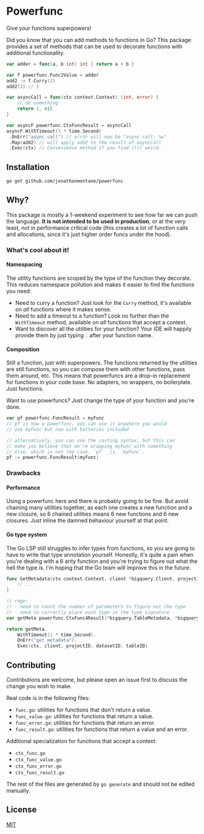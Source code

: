 # Powerfunc

Give your functions superpowers!

Did you know that you can add methods to functions in Go? This package provides a set of methods that can be used to decorate
functions with additional functionality.

```go
var adder = func(a, b int) int { return a + b }

var f powerfunc.Func2Value = adder
add2 := f.Curry(2)
add2(3) // 5

var asyncCall = func(ctx context.Context) (int, error) {
    // do something
    return 1, nil
}

var asyncF powerfunc.CtxFuncResult = asyncCall
asyncF.WithTimeout(1 * time.Second)
 .OnErr("async call") // error will now be "async call: %w"
 .Map(add2) // will apply add2 to the result of asyncCall
 .Exec(ctx) // Convenience method if you find ()() weird.
```

## Installation

```bash
go get github.com/jonathanmontane/powerfunc
```

## Why?

This package is mostly a 1-weekend experiment to see how far we can push the language. **It is not intended to be used in production**, or at the very least, not in performance critical code (this creates a lot of function calls and allocations, since it's just higher order funcs under the hood).

### What's cool about it!

#### Namespacing

The utility functions are scoped by the type of the function they decorate. This reduces namespace pollution and makes it easier to find the functions you need:

- Need to curry a function? Just look for the `Curry` method, it's available on _all_ functions where it makes sense.
- Need to add a timeout to a function? Look no further than the `WithTimeout` method, available on _all_ functions that accept a context.
- Want to discover all the utilities for your function? Your IDE will happily provide them by just typing `.` after your function name.

#### Composition

Still a function, just with superpowers. The functions returned by the utilities are still functions, so you can compose them with other functions, pass them around, etc. This means that powerfuncs are a drop-in replacement for functions in your code base. No adapters, no wrappers, no boilerplate. Just functions.

Want to use powerfuncs? Just change the type of your function and you're done.

```go
var pf powerfunc.FuncResult = myFunc
// pf is now a powerfunc, you can use it anywhere you would
// use myFunc but now with batteries included

// alternatively, you can use the casting syntax, but this can
// make you believe that we're wrapping myFunc with something
// else, which is not the case. `pf` _is_ `myFunc`.
pf := powerfunc.FuncResult(myFunc)
```

### Drawbacks

#### Performance

Using a powerfunc here and there is probably going to be fine. But avoid chaining many utilities together, as each one creates a new function and a new closure, so 6 chained utilities means 6 new functions and 6 new closures. Just inline the damned behaviour yourself at that point.

#### Go type system

The Go LSP still struggles to infer types from functions, so you are going to have to write that type annotation yourself. Honestly, it's quite a pain when you're dealing with a 6 arity function and you're trying to figure out what the hell the type is. I'm hoping that the Go team will improve this in the future.

```go
func GetMetadata(ctx context.Context, client *bigquery.Client, projectID string, datasetID string, tableID string) (*bigquery.TableMetadata, error) {
    // ...
}

// rage:
// - need to count the number of parameters to figure out the type
// - need to correctly place each type in the type signature
var getMeta powerfunc.CtxFunc4Result[*bigquery.TableMetadata, *bigquery.Client, string, string, string] = GetMetadata

return getMeta.
    WithTimeout(1 * time.Second).
    OnErr("get metadata").
    Exec(ctx, client, projectID, datasetID, tableID)
```

## Contributing

Contributions are welcome, but please open an issue first to discuss the change you wish to make.

Real code is in the following files:

- `func.go`: utilities for functions that don't return a value.
- `func_value.go`: utilities for functions that return a value.
- `func_error.go`: utilities for functions that return an error.
- `func_result.go`: utilities for functions that return a value and an error.

Additional specialization for functions that accept a context:

- `ctx_func.go`
- `ctx_func_value.go`
- `ctx_func_error.go`
- `ctx_func_result.go`

The rest of the files are generated by `go generate` and should not be edited manually.

## License

[MIT](https://choosealicense.com/licenses/mit/)
